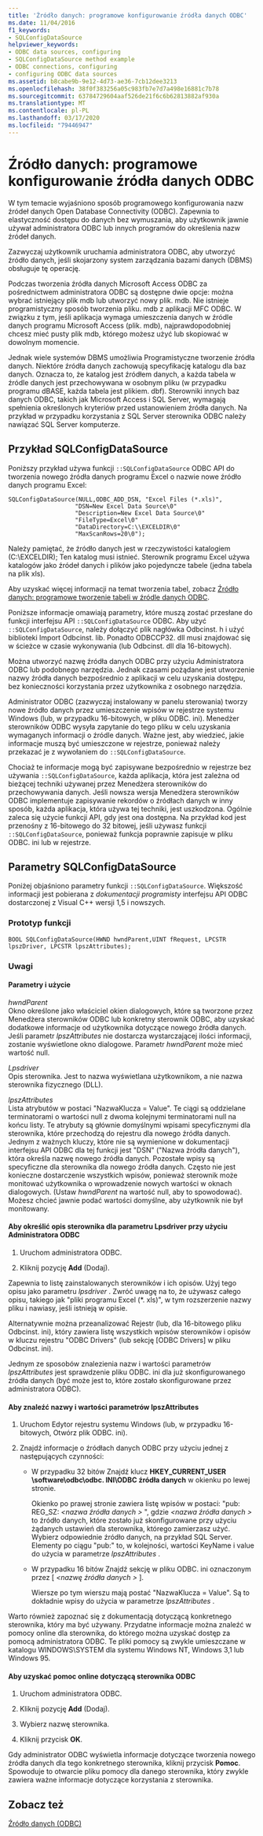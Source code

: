 ```yaml
---
title: 'Źródło danych: programowe konfigurowanie źródła danych ODBC'
ms.date: 11/04/2016
f1_keywords:
- SQLConfigDataSource
helpviewer_keywords:
- ODBC data sources, configuring
- SQLConfigDataSource method example
- ODBC connections, configuring
- configuring ODBC data sources
ms.assetid: b8cabe9b-9e12-4d73-ae36-7cb12dee3213
ms.openlocfilehash: 38f0f383256a05c983fb7e7d7a498e16881c7b78
ms.sourcegitcommit: 63784729604aaf526de21f6c6b62813882af930a
ms.translationtype: MT
ms.contentlocale: pl-PL
ms.lasthandoff: 03/17/2020
ms.locfileid: "79446947"
---
```

# <a name="data-source-programmatically-configuring-an-odbc-data-source"></a>Źródło danych: programowe konfigurowanie źródła danych ODBC

W tym temacie wyjaśniono sposób programowego konfigurowania nazw źródeł danych Open Database Connectivity (ODBC). Zapewnia to elastyczność dostępu do danych bez wymuszania, aby użytkownik jawnie używał administratora ODBC lub innych programów do określenia nazw źródeł danych.

Zazwyczaj użytkownik uruchamia administratora ODBC, aby utworzyć źródło danych, jeśli skojarzony system zarządzania bazami danych (DBMS) obsługuje tę operację.

Podczas tworzenia źródła danych Microsoft Access ODBC za pośrednictwem administratora ODBC są dostępne dwie opcje: można wybrać istniejący plik mdb lub utworzyć nowy plik. mdb. Nie istnieje programistyczny sposób tworzenia pliku. mdb z aplikacji MFC ODBC. W związku z tym, jeśli aplikacja wymaga umieszczenia danych w źródle danych programu Microsoft Access (plik. mdb), najprawdopodobniej chcesz mieć pusty plik mdb, którego możesz użyć lub skopiować w dowolnym momencie.

Jednak wiele systemów DBMS umożliwia Programistyczne tworzenie źródła danych. Niektóre źródła danych zachowują specyfikację katalogu dla baz danych. Oznacza to, że katalog jest źródłem danych, a każda tabela w źródle danych jest przechowywana w osobnym pliku (w przypadku programu dBASE, każda tabela jest plikiem. dbf). Sterowniki innych baz danych ODBC, takich jak Microsoft Access i SQL Server, wymagają spełnienia określonych kryteriów przed ustanowieniem źródła danych. Na przykład w przypadku korzystania z SQL Server sterownika ODBC należy nawiązać SQL Server komputerze.

##  <a name="_core_sqlconfigdatasource_example"></a>Przykład SQLConfigDataSource

Poniższy przykład używa funkcji `::SQLConfigDataSource` ODBC API do tworzenia nowego źródła danych programu Excel o nazwie nowe źródło danych programu Excel:

```
SQLConfigDataSource(NULL,ODBC_ADD_DSN, "Excel Files (*.xls)",
                   "DSN=New Excel Data Source\0"
                   "Description=New Excel Data Source\0"
                   "FileType=Excel\0"
                   "DataDirectory=C:\\EXCELDIR\0"
                   "MaxScanRows=20\0");
```

Należy pamiętać, że źródło danych jest w rzeczywistości katalogiem (C:\EXCELDIR); Ten katalog musi istnieć. Sterownik programu Excel używa katalogów jako źródeł danych i plików jako pojedyncze tabele (jedna tabela na plik xls).

Aby uzyskać więcej informacji na temat tworzenia tabel, zobacz [Źródło danych: programowe tworzenie tabeli w źródle danych ODBC](../../data/odbc/data-source-programmatically-creating-a-table-in-an-odbc-data-source.md).

Poniższe informacje omawiają parametry, które muszą zostać przesłane do funkcji interfejsu API `::SQLConfigDataSource` ODBC. Aby użyć `::SQLConfigDataSource`, należy dołączyć plik nagłówka Odbcinst. h i użyć biblioteki Import Odbcinst. lib. Ponadto ODBCCP32. dll musi znajdować się w ścieżce w czasie wykonywania (lub Odbcinst. dll dla 16-bitowych).

Można utworzyć nazwę źródła danych ODBC przy użyciu Administratora ODBC lub podobnego narzędzia. Jednak czasami pożądane jest utworzenie nazwy źródła danych bezpośrednio z aplikacji w celu uzyskania dostępu, bez konieczności korzystania przez użytkownika z osobnego narzędzia.

Administrator ODBC (zazwyczaj instalowany w panelu sterowania) tworzy nowe źródło danych przez umieszczenie wpisów w rejestrze systemu Windows (lub, w przypadku 16-bitowych, w pliku ODBC. ini). Menedżer sterowników ODBC wysyła zapytanie do tego pliku w celu uzyskania wymaganych informacji o źródle danych. Ważne jest, aby wiedzieć, jakie informacje muszą być umieszczone w rejestrze, ponieważ należy przekazać je z wywołaniem do `::SQLConfigDataSource`.

Chociaż te informacje mogą być zapisywane bezpośrednio w rejestrze bez używania `::SQLConfigDataSource`, każda aplikacja, która jest zależna od bieżącej techniki używanej przez Menedżera sterowników do przechowywania danych. Jeśli nowsza wersja Menedżera sterowników ODBC implementuje zapisywanie rekordów o źródłach danych w inny sposób, każda aplikacja, która używa tej techniki, jest uszkodzona. Ogólnie zaleca się użycie funkcji API, gdy jest ona dostępna. Na przykład kod jest przenośny z 16-bitowego do 32 bitowej, jeśli używasz funkcji `::SQLConfigDataSource`, ponieważ funkcja poprawnie zapisuje w pliku ODBC. ini lub w rejestrze.

##  <a name="_core_sqlconfigdatasource_parameters"></a>Parametry SQLConfigDataSource

Poniżej objaśniono parametry funkcji `::SQLConfigDataSource`. Większość informacji jest pobierana z *dokumentacji programisty* interfejsu API ODBC dostarczonej z Visual C++ wersji 1,5 i nowszych.

###  <a name="_core_function_prototype"></a>Prototyp funkcji

```
BOOL SQLConfigDataSource(HWND hwndParent,UINT fRequest, LPCSTR lpszDriver, LPCSTR lpszAttributes);
```

### <a name="remarks"></a>Uwagi

####  <a name="_core_parameters_and_usage"></a>Parametry i użycie

*hwndParent*<br/>
Okno określone jako właściciel okien dialogowych, które są tworzone przez Menedżera sterowników ODBC lub konkretny sterownik ODBC, aby uzyskać dodatkowe informacje od użytkownika dotyczące nowego źródła danych. Jeśli parametr *lpszAttributes* nie dostarcza wystarczającej ilości informacji, zostanie wyświetlone okno dialogowe. Parametr *hwndParent* może mieć wartość null.

*Lpsdriver*<br/>
Opis sterownika. Jest to nazwa wyświetlana użytkownikom, a nie nazwa sterownika fizycznego (DLL).

*lpszAttributes*<br/>
Lista atrybutów w postaci "NazwaKlucza = Value". Te ciągi są oddzielane terminatorami o wartości null z dwoma kolejnymi terminatorami null na końcu listy. Te atrybuty są głównie domyślnymi wpisami specyficznymi dla sterownika, które przechodzą do rejestru dla nowego źródła danych. Jednym z ważnych kluczy, które nie są wymienione w dokumentacji interfejsu API ODBC dla tej funkcji jest "DSN" ("Nazwa źródła danych"), która określa nazwę nowego źródła danych. Pozostałe wpisy są specyficzne dla sterownika dla nowego źródła danych. Często nie jest konieczne dostarczenie wszystkich wpisów, ponieważ sterownik może monitować użytkownika o wprowadzenie nowych wartości w oknach dialogowych. (Ustaw *hwndParent* na wartość null, aby to spowodować). Możesz chcieć jawnie podać wartości domyślne, aby użytkownik nie był monitowany.

#### <a name="to-determine-the-description-of-a-driver-for-the-lpszdriver-parameter-using-odbc-administrator"></a>Aby określić opis sterownika dla parametru Lpsdriver przy użyciu Administratora ODBC

1. Uruchom administratora ODBC.

1. Kliknij pozycję **Add** (Dodaj).

Zapewnia to listę zainstalowanych sterowników i ich opisów. Użyj tego opisu jako parametru *lpsdriver* . Zwróć uwagę na to, że używasz całego opisu, takiego jak "pliki programu Excel (*. xls)", w tym rozszerzenie nazwy pliku i nawiasy, jeśli istnieją w opisie.

Alternatywnie można przeanalizować Rejestr (lub, dla 16-bitowego pliku Odbcinst. ini), który zawiera listę wszystkich wpisów sterowników i opisów w kluczu rejestru "ODBC Drivers" (lub sekcję [ODBC Drivers] w pliku Odbcinst. ini).

Jednym ze sposobów znalezienia nazw i wartości parametrów *lpszAttributes* jest sprawdzenie pliku ODBC. ini dla już skonfigurowanego źródła danych (być może jest to, które zostało skonfigurowane przez administratora ODBC).

#### <a name="to-find-keynames-and-values-for-the-lpszattributes-parameter"></a>Aby znaleźć nazwy i wartości parametrów lpszAttributes

1. Uruchom Edytor rejestru systemu Windows (lub, w przypadku 16-bitowych, Otwórz plik ODBC. ini).

1. Znajdź informacje o źródłach danych ODBC przy użyciu jednej z następujących czynności:

   - W przypadku 32 bitów Znajdź klucz **HKEY_CURRENT_USER \software\odbc\odbc. INI\ODBC źródła danych** w okienku po lewej stronie.

      Okienko po prawej stronie zawiera listę wpisów w postaci: "pub: REG_SZ: *\<nazwa źródła danych >* ", gdzie *\<nazwa źródła danych >* to źródło danych, które zostało już skonfigurowane przy użyciu żądanych ustawień dla sterownika, którego zamierzasz użyć. Wybierz odpowiednie źródło danych, na przykład SQL Server. Elementy po ciągu "pub:" to, w kolejności, wartości KeyName i value do użycia w parametrze *lpszAttributes* .

   - W przypadku 16 bitów Znajdź sekcję w pliku ODBC. ini oznaczonym przez [ *\<nazwę źródła danych >* ].

      Wiersze po tym wierszu mają postać "NazwaKlucza = Value". Są to dokładnie wpisy do użycia w parametrze *lpszAttributes* .

Warto również zapoznać się z dokumentacją dotyczącą konkretnego sterownika, który ma być używany. Przydatne informacje można znaleźć w pomocy online dla sterownika, do którego można uzyskać dostęp za pomocą administratora ODBC. Te pliki pomocy są zwykle umieszczane w katalogu WINDOWS\SYSTEM dla systemu Windows NT, Windows 3,1 lub Windows 95.

#### <a name="to-obtain-online-help-for-your-odbc-driver"></a>Aby uzyskać pomoc online dotyczącą sterownika ODBC

1. Uruchom administratora ODBC.

1. Kliknij pozycję **Add** (Dodaj).

1. Wybierz nazwę sterownika.

1. Kliknij przycisk **OK**.

Gdy administrator ODBC wyświetla informacje dotyczące tworzenia nowego źródła danych dla tego konkretnego sterownika, kliknij przycisk **Pomoc**. Spowoduje to otwarcie pliku pomocy dla danego sterownika, który zwykle zawiera ważne informacje dotyczące korzystania z sterownika.

## <a name="see-also"></a>Zobacz też

[Źródło danych (ODBC)](../../data/odbc/data-source-odbc.md)
